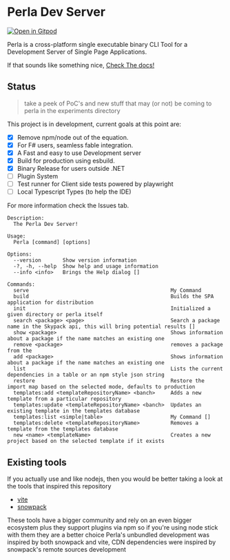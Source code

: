 # Perla Dev Server

[![Open in Gitpod](https://gitpod.io/button/open-in-gitpod.svg)](https://gitpod.io/#https://github.com/AngelMunoz/Perla)

Perla is a cross-platform single executable binary CLI Tool for a Development Server of Single Page Applications.

If that sounds like something nice, [Check The docs!](https://perla-docs.web.app/)

## Status

> take a peek of PoC's and new stuff that may (or not) be coming to perla in the experiments directory

This project is in development, current goals at this point are:

- [x] Remove npm/node out of the equation.
- [x] For F# users, seamless fable integration.
- [x] A Fast and easy to use Development server
- [x] Build for production using esbuild.
- [x] Binary Release for users outside .NET
- [ ] Plugin System
- [ ] Test runner for Client side tests powered by playwright
- [ ] Local Typescript Types (to help the IDE)

For more information check the Issues tab.

```
Description:
  The Perla Dev Server!

Usage:
  Perla [command] [options]

Options:
  --version       Show version information
  -?, -h, --help  Show help and usage information
  --info <info>   Brings the Help dialog []

Commands:
  serve                                              My Command
  build                                              Builds the SPA application for distribution
  init                                               Initialized a given directory or perla itself
  search <package> <page>                            Search a package name in the Skypack api, this will bring potential results []
  show <package>                                     Shows information about a package if the name matches an existing one
  remove <package>                                   removes a package from the
  add <package>                                      Shows information about a package if the name matches an existing one
  list                                               Lists the current dependencies in a table or an npm style json string
  restore                                            Restore the import map based on the selected mode, defaults to production
  templates:add <templateRepositoryName> <banch>     Adds a new template from a particular repository
  templates:update <templateRepositoryName> <banch>  Updates an existing template in the templates database
  templates:list <simple|table>                      My Command []
  templates:delete <templateRepositoryName>          Removes a template from the templates database
  new <name> <templateName>                          Creates a new project based on the selected template if it exists
```

## Existing tools

If you actually use and like nodejs, then you would be better taking a look at the tools that inspired this repository

- [vite](https://vitejs.dev/)
- [snowpack](https://www.snowpack.dev/)

These tools have a bigger community and rely on an even bigger ecosystem plus they support plugins via npm so if you're using node stick with them they are a better choice
Perla's unbundled development was inspired by both snowpack and vite, CDN dependencies were inspired by snowpack's remote sources development

